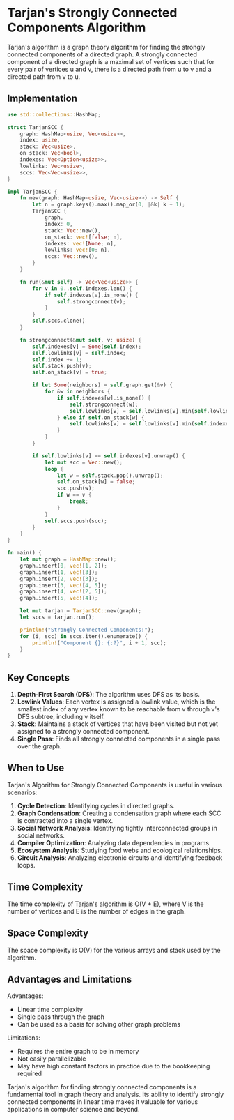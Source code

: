 # Tarjan's Strongly Connected Components Algorithm

Tarjan's algorithm is a graph theory algorithm for finding the strongly connected components of a directed graph. A strongly connected component of a directed graph is a maximal set of vertices such that for every pair of vertices u and v, there is a directed path from u to v and a directed path from v to u.

## Implementation

```rust
use std::collections::HashMap;

struct TarjanSCC {
    graph: HashMap<usize, Vec<usize>>,
    index: usize,
    stack: Vec<usize>,
    on_stack: Vec<bool>,
    indexes: Vec<Option<usize>>,
    lowlinks: Vec<usize>,
    sccs: Vec<Vec<usize>>,
}

impl TarjanSCC {
    fn new(graph: HashMap<usize, Vec<usize>>) -> Self {
        let n = graph.keys().max().map_or(0, |&k| k + 1);
        TarjanSCC {
            graph,
            index: 0,
            stack: Vec::new(),
            on_stack: vec![false; n],
            indexes: vec![None; n],
            lowlinks: vec![0; n],
            sccs: Vec::new(),
        }
    }

    fn run(&mut self) -> Vec<Vec<usize>> {
        for v in 0..self.indexes.len() {
            if self.indexes[v].is_none() {
                self.strongconnect(v);
            }
        }
        self.sccs.clone()
    }

    fn strongconnect(&mut self, v: usize) {
        self.indexes[v] = Some(self.index);
        self.lowlinks[v] = self.index;
        self.index += 1;
        self.stack.push(v);
        self.on_stack[v] = true;

        if let Some(neighbors) = self.graph.get(&v) {
            for &w in neighbors {
                if self.indexes[w].is_none() {
                    self.strongconnect(w);
                    self.lowlinks[v] = self.lowlinks[v].min(self.lowlinks[w]);
                } else if self.on_stack[w] {
                    self.lowlinks[v] = self.lowlinks[v].min(self.indexes[w].unwrap());
                }
            }
        }

        if self.lowlinks[v] == self.indexes[v].unwrap() {
            let mut scc = Vec::new();
            loop {
                let w = self.stack.pop().unwrap();
                self.on_stack[w] = false;
                scc.push(w);
                if w == v {
                    break;
                }
            }
            self.sccs.push(scc);
        }
    }
}

fn main() {
    let mut graph = HashMap::new();
    graph.insert(0, vec![1, 2]);
    graph.insert(1, vec![3]);
    graph.insert(2, vec![3]);
    graph.insert(3, vec![4, 5]);
    graph.insert(4, vec![2, 5]);
    graph.insert(5, vec![4]);

    let mut tarjan = TarjanSCC::new(graph);
    let sccs = tarjan.run();

    println!("Strongly Connected Components:");
    for (i, scc) in sccs.iter().enumerate() {
        println!("Component {}: {:?}", i + 1, scc);
    }
}
```

## Key Concepts

1. **Depth-First Search (DFS)**: The algorithm uses DFS as its basis.
2. **Lowlink Values**: Each vertex is assigned a lowlink value, which is the smallest index of any vertex known to be reachable from v through v's DFS subtree, including v itself.
3. **Stack**: Maintains a stack of vertices that have been visited but not yet assigned to a strongly connected component.
4. **Single Pass**: Finds all strongly connected components in a single pass over the graph.

## When to Use

Tarjan's Algorithm for Strongly Connected Components is useful in various scenarios:

1. **Cycle Detection**: Identifying cycles in directed graphs.
2. **Graph Condensation**: Creating a condensation graph where each SCC is contracted into a single vertex.
3. **Social Network Analysis**: Identifying tightly interconnected groups in social networks.
4. **Compiler Optimization**: Analyzing data dependencies in programs.
5. **Ecosystem Analysis**: Studying food webs and ecological relationships.
6. **Circuit Analysis**: Analyzing electronic circuits and identifying feedback loops.

## Time Complexity

The time complexity of Tarjan's algorithm is O(V + E), where V is the number of vertices and E is the number of edges in the graph.

## Space Complexity

The space complexity is O(V) for the various arrays and stack used by the algorithm.

## Advantages and Limitations

Advantages:
- Linear time complexity
- Single pass through the graph
- Can be used as a basis for solving other graph problems

Limitations:
- Requires the entire graph to be in memory
- Not easily parallelizable
- May have high constant factors in practice due to the bookkeeping required

Tarjan's algorithm for finding strongly connected components is a fundamental tool in graph theory and analysis. Its ability to identify strongly connected components in linear time makes it valuable for various applications in computer science and beyond.
